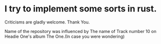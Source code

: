 # I try to implement some sorts in rust.

Criticisms are gladly welcome. Thank You.


Name of the repository was influenced by The name of Track number 10 on Headie One's album The One.(In case you were wondering)
